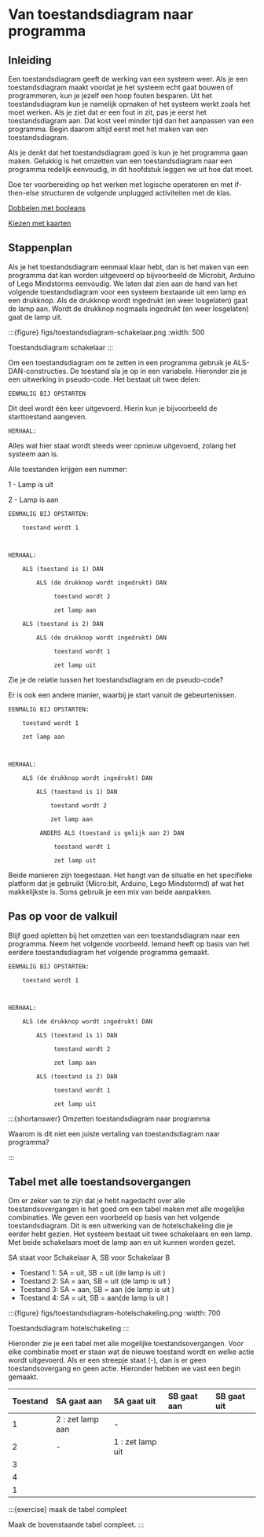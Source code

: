 # Van toestandsdiagram naar programma

## Inleiding

Een toestandsdiagram geeft de werking van een systeem weer. Als je een toestandsdiagram maakt voordat je het systeem echt gaat bouwen of programmeren, kun je jezelf een hoop fouten besparen. Uit het toestandsdiagram kun je namelijk opmaken of het systeem werkt zoals het moet werken. Als je ziet dat er een fout in zit, pas je eerst het toestandsdiagram aan. Dat kost veel minder tijd dan het aanpassen van een programma. Begin daarom altijd eerst met het maken van een toestandsdiagram.

Als je denkt dat het toestandsdiagram goed is kun je het programma gaan maken. Gelukkig is het omzetten van een toestandsdiagram naar een programma redelijk eenvoudig, in dit hoofdstuk leggen we uit hoe dat moet.

Doe ter voorbereiding op het werken met logische operatoren en met if-then-else structuren de volgende unplugged activiteiten met de klas.

[Dobbelen met booleans](http://www.informaticaunplugged.nl/de-werkvormen/dobbelen-met-booleans/)

[Kiezen met kaarten](http://www.informaticaunplugged.nl/de-werkvormen/kiezen-met-kaarten/)

## Stappenplan

Als je het toestandsdiagram eenmaal klaar hebt, dan is het maken van een programma dat kan worden uitgevoerd op bijvoorbeeld de Microbit, Arduino of Lego Mindstorms eenvoudig. We laten dat zien aan de hand van het volgende toestandsdiagram voor een systeem bestaande uit een lamp en een drukknop. Als de drukknop wordt ingedrukt (en weer losgelaten) gaat de lamp aan. Wordt de drukknop nogmaals ingedrukt (en weer losgelaten) gaat de lamp uit.

:::{figure} figs/toestandsdiagram-schakelaar.png
:width: 500

Toestandsdiagram schakelaar
:::

Om een toestandsdiagram om te zetten in een programma gebruik je ALS-DAN-constructies. De toestand sla je op in een variabele. Hieronder zie je een uitwerking in pseudo-code. Het bestaat uit twee delen:

 
```
EENMALIG BIJ OPSTARTEN
```

Dit deel wordt één keer uitgevoerd. Hierin kun je bijvoorbeeld de starttoestand aangeven.

 
```
HERHAAL:
```

Alles wat hier staat wordt steeds weer opnieuw uitgevoerd, zolang het systeem aan is.

 

Alle toestanden krijgen een nummer:

1 - Lamp is uit

2 - Lamp is aan

 
```
EENMALIG BIJ OPSTARTEN:

    toestand wordt 1

 

HERHAAL:

    ALS (toestand is 1) DAN

        ALS (de drukknop wordt ingedrukt) DAN

             toestand wordt 2

             zet lamp aan

    ALS (toestand is 2) DAN

        ALS (de drukknop wordt ingedrukt) DAN

             toestand wordt 1

             zet lamp uit
```
 

Zie je de relatie tussen het toestandsdiagram en de pseudo-code?

Er is ook een andere manier, waarbij je start vanuit de gebeurtenissen.

```
EENMALIG BIJ OPSTARTEN:

    toestand wordt 1

    zet lamp aan

 

HERHAAL:

    ALS (de drukknop wordt ingedrukt) DAN

        ALS (toestand is 1) DAN

            toestand wordt 2

            zet lamp aan

         ANDERS ALS (toestand is gelijk aan 2) DAN

             toestand wordt 1   

             zet lamp uit
```
 

Beide manieren zijn toegestaan. Het hangt van de situatie en het specifieke platform dat je gebruikt (Micro:bit, Arduino, Lego Mindstormd) af wat het makkelijkste is. Soms gebruik je een mix van beide aanpakken.

## Pas op voor de valkuil

Blijf goed opletten bij het omzetten van een toestandsdiagram naar een programma. Neem het volgende voorbeeld. Iemand heeft op basis van het eerdere toestandsdiagram het volgende programma gemaakt.

 
```
EENMALIG BIJ OPSTARTEN:

    toestand wordt 1

 

HERHAAL:

    ALS (de drukknop wordt ingedrukt) DAN

        ALS (toestand is 1) DAN

             toestand wordt 2

             zet lamp aan

        ALS (toestand is 2) DAN

             toestand wordt 1   

             zet lamp uit
```


:::{shortanswer} Omzetten toestandsdiagram naar programma

Waarom is dit niet een juiste vertaling van toestandsdiagram naar programma? 

:::

## Tabel met alle toestandsovergangen

Om er zeker van te zijn dat je hebt nagedacht over alle toestandsovergangen is het goed om een tabel maken met alle mogelijke combinaties. We geven een voorbeeld op basis van het volgende toestandsdiagram. Dit is een uitwerking van de hotelschakeling die je eerder hebt gezien. Het systeem bestaat uit twee schakelaars en een lamp. Met beide schakelaars moet de lamp aan en uit kunnen worden gezet.

SA staat voor Schakelaar A, SB voor Schakelaar B

* Toestand 1: SA = uit, SB = uit (de lamp is uit )
* Toestand 2: SA = aan, SB = uit (de lamp is uit )
* Toestand 3: SA = aan, SB = aan (de lamp is uit )
* Toestand 4: SA = uit, SB = aan(de lamp is uit )

:::{figure} figs/toestandsdiagram-hotelschakeling.png
:width: 700

Toestandsdiagram hotelschakeling
:::

Hieronder zie je een tabel met alle mogelijke toestandsovergangen. Voor elke combinatie moet er staan wat de nieuwe toestand wordt en welke actie wordt uitgevoerd. Als er een streepje staat (-), dan is er geen toestandsovergang en geen actie. Hieronder hebben we vast een begin gemaakt.



| **Toestand**  |  SA gaat aan     | SA gaat uit      | SB gaat aan  | SB gaat uit |
| :--           | :--              | :--              | :--          | :--         |
| 1             | 2 : zet lamp aan |  -               |              |             |
| 2             | -                | 1 : zet lamp uit |              |             |    
| 3             |                  |                  |              |             |    
| 4             |                  |                  |              |             |    
| 1             |                  |                  |              |             |    
 
:::{exercise} maak de tabel compleet

Maak de bovenstaande tabel compleet.
:::